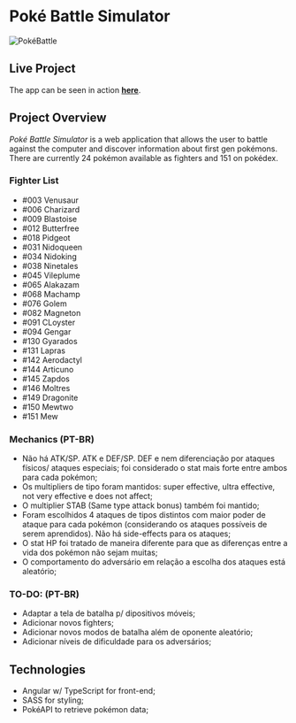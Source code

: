 # Poké Battle Simulator

![PokéBattle](/src/assets/previews/battle-preview.png)

## Live Project

The app can be seen in action **[here](https://mrmauricio.github.io/pokemon-battle/)**.

## Project Overview

_Poké Battle Simulator_ is a web application that allows the user to battle against the computer and discover information about first gen pokémons. There are currently 24 pokémon available as fighters and 151 on pokédex.

### Fighter List

-   #003 Venusaur
-   #006 Charizard
-   #009 Blastoise
-   #012 Butterfree
-   #018 Pidgeot
-   #031 Nidoqueen
-   #034 Nidoking
-   #038 Ninetales
-   #045 Vileplume
-   #065 Alakazam
-   #068 Machamp
-   #076 Golem
-   #082 Magneton
-   #091 CLoyster
-   #094 Gengar
-   #130 Gyarados
-   #131 Lapras
-   #142 Aerodactyl
-   #144 Articuno
-   #145 Zapdos
-   #146 Moltres
-   #149 Dragonite
-   #150 Mewtwo
-   #151 Mew

### Mechanics (PT-BR)

- Não há ATK/SP. ATK e DEF/SP. DEF e nem diferenciação por ataques físicos/ ataques especiais; foi considerado o stat mais forte entre ambos para cada pokémon;
- Os multipliers de tipo foram mantidos: super effective, ultra effective, not very effective e does not affect;
- O multiplier STAB (Same type attack bonus) também foi mantido;
- Foram escolhidos 4 ataques de tipos distintos com maior poder de ataque para cada pokémon (considerando os ataques possíveis de serem aprendidos). Não há side-effects para os ataques;
- O stat HP foi tratado de maneira diferente para que as diferenças entre a vida dos pokémon não sejam muitas;
- O comportamento do adversário em relação a escolha dos ataques está aleatório;

### TO-DO: (PT-BR)

- Adaptar a tela de batalha p/ dipositivos móveis;
- Adicionar novos fighters;
- Adicionar novos modos de batalha além de oponente aleatório;
- Adicionar níveis de dificuldade para os adversários;

## Technologies

-   Angular w/ TypeScript for front-end;
-   SASS for styling;
-   PokéAPI to retrieve pokémon data;
